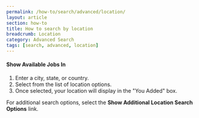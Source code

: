 ```yaml
---
permalink: /how-to/search/advanced/location/
layout: article
section: how-to
title: How to search by location
breadcrumb: Location
category: Advanced Search
tags: [search, advanced, location]
---
```


#### Show Available Jobs In

1. Enter a city, state, or country.
2. Select from the list of location options.
3. Once selected, your location will display in the "You Added" box.

For additional search options, select the **Show Additional Location Search Options** link.